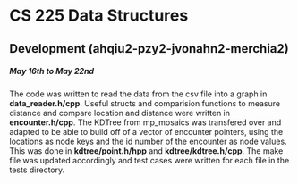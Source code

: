 # CS 225 Data Structures
## Development (ahqiu2-pzy2-jvonahn2-merchia2)

##### May 16th to May 22nd 
The code was written to read the data from the csv file into a graph in **data_reader.h/cpp**. Useful structs and comparision functions to measure distance and compare location and distance were written in **encounter.h/cpp**. The KDTree from mp_mosaics was transfered over and adapted to be able to build off of a vector of encounter pointers, using the locations as node keys and the id number of the encounter as node values. This was done in **kdtree/point.h/hpp** and **kdtree/kdtree.h/cpp**. The make file was updated accordingly and test cases were written for each file in the tests directory.